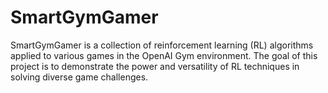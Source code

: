 # SmartGymGamer
SmartGymGamer is a collection of reinforcement learning (RL) algorithms applied to various games in the OpenAI Gym environment. The goal of this project is to demonstrate the power and versatility of RL techniques in solving diverse game challenges.
